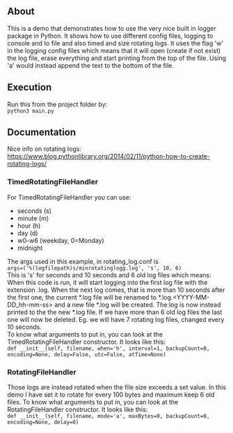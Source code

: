 
## About
This is a demo that demonstrates how to use the very nice built in logger package in Python.
It shows how to use different config files, logging to console and to file and also timed and size rotating logs. It uses the flag 'w' in the logging config files which means that it will open (create if not exist) the log file, erase everything and start printing from the top of the file. Using 'a' would instead append the text to the bottom of the file.

## Execution
Run this from the project folder by:  
```python3 main.py```

## Documentation
Nice info on rotating logs:  
https://www.blog.pythonlibrary.org/2014/02/11/python-how-to-create-rotating-logs/  

### TimedRotatingFileHandler
For TimedRotatingFileHandler you can use:
- seconds (s)
- minute (m)
- hour (h)
- day (d)
- w0-w6 (weekday, 0=Monday)
- midnight

The args used in this example, in rotating_log.conf is  
```args=('%(logfilepath)s/minrotatinglogg.log', 's', 10, 6)```  
This is 's' for seconds and 10 seconds and 6 old log files which means:  
When this code is run, it will start logging into the first log file with the extension .log. When the next log comes, that is more than 10 seconds after the first one, the current *.log file will be renamed to *.log.<YYYY-MM-DD_hh-mm-ss> and a new file *.log will be created. The log is now instead printed to the the new *.log file. If we have more than 6 old log files the last one will now be deleted. Eg. we will have 7 rotating log files, changed every 10 seconds.  
To know what arguments to put in, you can look at the TimedRotatingFileHandler constructor. It looks like this:  
```def __init__(self, filename, when='h', interval=1, backupCount=0, encoding=None, delay=False, utc=False, atTime=None)```

### RotatingFileHandler
Those logs are instead rotated when the file size exceeds a set value. In this demo I have set it to rotate for every 100 bytes and maximum keep 6 old files.
To know what arguments to put in, you can look at the RotatingFileHandler constructor. It looks like this:  
```def __init__(self, filename, mode='a', maxBytes=0, backupCount=0, encoding=None, delay=0)```